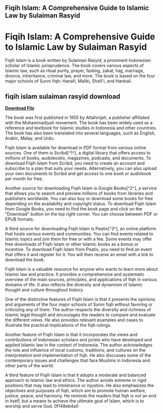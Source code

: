 ## Fiqih Islam: A Comprehensive Guide to Islamic Law by Sulaiman Rasyid

  
# Fiqih Islam: A Comprehensive Guide to Islamic Law by Sulaiman Rasyid
 
Fiqih Islam is a book written by Sulaiman Rasyid, a prominent Indonesian scholar of Islamic jurisprudence. The book covers various aspects of Islamic law, such as ritual purity, prayer, fasting, zakat, hajj, marriage, divorce, inheritance, criminal law, and more. The book is based on the four major schools of Sunni fiqh: Hanafi, Maliki, Shafi'i, and Hanbali.
 
## fiqih islam sulaiman rasyid download


[**Download File**](https://www.google.com/url?q=https%3A%2F%2Furlin.us%2F2tKCJv&sa=D&sntz=1&usg=AOvVaw3pXhlvqUPkrobRgWsYxqOP)

 
The book was first published in 1955 by Attahirijah, a publisher affiliated with the Muhammadiyah movement. The book has been widely used as a reference and textbook for Islamic studies in Indonesia and other countries. The book has also been translated into several languages, such as English, Arabic, Malay, and Urdu.
 
Fiqih Islam is available for download in PDF format from various online sources. One of them is Scribd[^1^], a digital library that offers access to millions of books, audiobooks, magazines, podcasts, and documents. To download Fiqih Islam from Scribd, you need to create an account and subscribe to a plan that suits your needs. Alternatively, you can also upload your own documents to Scribd and get access to one book or audiobook per month for free.
 
Another source for downloading Fiqih Islam is Google Books[^2^], a service that allows you to search and preview millions of books from libraries and publishers worldwide. You can also buy or download some books for free depending on the availability and copyright status. To download Fiqih Islam from Google Books, you need to find the book page and click on the "Download" button on the top right corner. You can choose between PDF or EPUB formats.
 
A third source for downloading Fiqih Islam is Peatix[^3^], an online platform that hosts various events and communities. You can find events related to Islamic topics and join them for free or with a fee. Some events may offer free downloads of Fiqih Islam or other Islamic books as a bonus or incentive. To download Fiqih Islam from Peatix, you need to find an event that offers it and register for it. You will then receive an email with a link to download the book.
 
Fiqih Islam is a valuable resource for anyone who wants to learn more about Islamic law and practice. It provides a comprehensive and systematic overview of the main sources, principles, and applications of fiqh in various domains of life. It also reflects the diversity and dynamism of Islamic thought and culture throughout history.
  
One of the distinctive features of Fiqih Islam is that it presents the opinions and arguments of the four major schools of Sunni fiqh without favoring or criticizing any of them. The author respects the diversity and richness of Islamic legal thought and encourages the readers to compare and evaluate the different views. He also provides relevant examples and cases to illustrate the practical implications of the fiqh rulings.
 
Another feature of Fiqih Islam is that it incorporates the views and contributions of Indonesian scholars and jurists who have developed and applied Islamic law in the context of Indonesia. The author acknowledges the role and influence of local customs, traditions, and cultures on the interpretation and implementation of fiqh. He also discusses some of the contemporary issues and challenges that face Muslims in Indonesia and other parts of the world.
 
A third feature of Fiqih Islam is that it adopts a moderate and balanced approach to Islamic law and ethics. The author avoids extreme or rigid positions that may lead to intolerance or injustice. He also emphasizes the objectives and purposes of fiqh, which are to promote human welfare, justice, peace, and harmony. He reminds the readers that fiqh is not an end in itself, but a means to achieve the ultimate goal of Islam, which is to worship and serve God.
 0f148eb4a0
